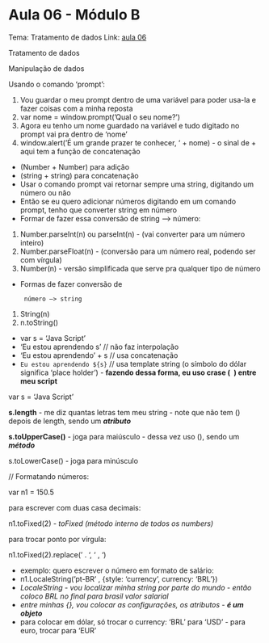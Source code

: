 # Aula 06 - Módulo B

Tema: Tratamento de dados
Link: [aula 06](https://youtu.be/OJgu_KCCUSY)

Tratamento de dados

Manipulação de dados

Usando o comando ‘prompt’:

1. Vou guardar o meu prompt dentro de uma variável para poder usa-la e fazer coisas com a minha reposta
2. var nome = window.prompt(’Qual o seu nome?’)
3. Agora eu tenho um nome guardado na variável e tudo digitado no prompt vai pra dentro de ‘nome’
4. window.alert(’É um grande prazer te conhecer, ‘ + nome) - o sinal de + aqui tem a função de concatenação
- (Number + Number) para adição
- (string + string) para concatenação
- Usar o comando prompt vai retornar sempre uma string, digitando um número ou não
- Então se eu quero adicionar números digitando em um comando prompt, tenho que converter string em número
- Formar de fazer essa conversão de string —> número:
1. Number.parseInt(n) ou parseInt(n) - (vai converter para um número inteiro)
2. Number.parseFloat(n) - (conversão para um número real, podendo ser com vírgula)
3. Number(n) - versão simplificada que serve pra qualquer tipo de número

- Formas de fazer conversão de

       número —> string

1. String(n)
2. n.toString()

- var s = ‘Java Script’
- ‘Eu estou aprendendo s’  // não faz interpolação
- ‘Eu estou aprendendo’ + s  // usa concatenação
- `` Eu estou aprendendo ${s} ``  // usa template string (o símbolo do dólar significa ‘place holder’) - **fazendo dessa forma, eu uso crase (` `) entre meu script**

var s = ‘Java Script’

**s.length** - me diz quantas letras tem meu string - note que não tem () depois de length, sendo um ***atributo***

**s.toUpperCase()** - joga para maiúsculo - dessa vez uso (), sendo um ***método***

s.toLowerCase() - joga para minúsculo

// Formatando números:

var n1 = 150.5

para escrever com duas casa decimais:

n1.toFixed(2) - *toFixed (método interno de todos os numbers)*

para trocar ponto por vírgula:

n1.toFixed(2).replace(’ . ‘, ‘ , ‘)

- exemplo: quero escrever o número em formato de salário:
- n1.LocaleString(’pt-BR’ ,  {style: ‘currency’, currency: ‘BRL’})
- *LocaleString - vou localizar minha string por parte do mundo - então coloco BRL no final para brasil valor salarial*
- *entre minhas {}, vou colocar as configurações, os atributos - **é um objeto***
- para colocar em dólar, só trocar o currency: ‘BRL’ para ‘USD’ - para euro, trocar para ‘EUR’